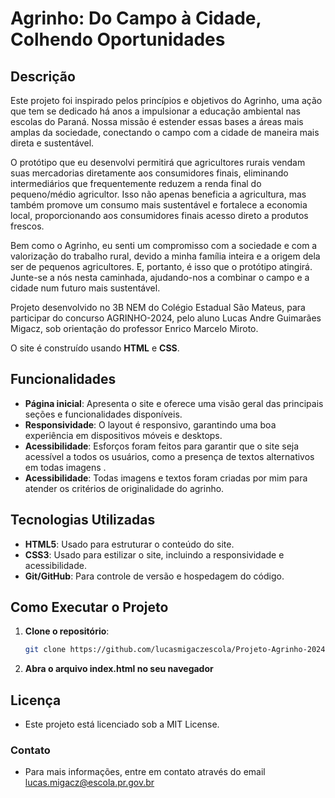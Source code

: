 # Agrinho: Do Campo à Cidade, Colhendo Oportunidades

## Descrição

Este projeto foi inspirado pelos princípios e objetivos do Agrinho, uma ação que tem se dedicado há anos a impulsionar a educação ambiental nas escolas do Paraná. Nossa missão é estender essas bases a áreas mais amplas da sociedade, conectando o campo com a cidade de maneira mais direta e sustentável.

O protótipo que eu desenvolvi permitirá que agricultores rurais vendam suas mercadorias diretamente aos consumidores finais, eliminando intermediários que frequentemente reduzem a renda final do pequeno/médio agricultor. Isso não apenas beneficia a agricultura, mas também promove um consumo mais sustentável e fortalece a economia local, proporcionando aos consumidores finais acesso direto a produtos frescos.

Bem como o Agrinho, eu senti um compromisso com a sociedade e com a valorização do trabalho rural, devido a minha família inteira e a origem dela ser de pequenos agricultores. E, portanto, é isso que o protótipo atingirá. Junte-se a nós nesta caminhada, ajudando-nos a combinar o campo e a cidade num futuro mais sustentável.

Projeto desenvolvido no 3B NEM do Colégio Estadual São Mateus, para participar do concurso AGRINHO-2024, pelo aluno Lucas Andre Guimarães Migacz, sob orientação do professor Enrico Marcelo Miroto.

O site é construído usando **HTML** e **CSS**.

## Funcionalidades

- **Página inicial**: Apresenta o site e oferece uma visão geral das principais seções e funcionalidades disponíveis.
- **Responsividade**: O layout é responsivo, garantindo uma boa experiência em dispositivos móveis e desktops.
- **Acessibilidade**: Esforços foram feitos para garantir que o site seja acessível a todos os usuários, como a presença de textos alternativos em todas imagens .
- **Acessibilidade**: Todas imagens e textos foram criadas por mim para atender os critérios de originalidade do agrinho.

## Tecnologias Utilizadas

- **HTML5**: Usado para estruturar o conteúdo do site.
- **CSS3**: Usado para estilizar o site, incluindo a responsividade e acessibilidade.
- **Git/GitHub**: Para controle de versão e hospedagem do código.

## Como Executar o Projeto

1. **Clone o repositório**:
   ```bash
   git clone https://github.com/lucasmigaczescola/Projeto-Agrinho-2024.git
   ```
2. **Abra o arquivo index.html no seu navegador**

## Licença

- Este projeto está licenciado sob a MIT License.

### Contato

- Para mais informações, entre em contato através do email lucas.migacz@escola.pr.gov.br

